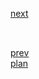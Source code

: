 <a href="05.md">next</a>

<h2></h2>

<div>
</div>


<br/>
<a href="03.md">prev</a>
<br/>
<a href="00.md">plan</a>
